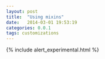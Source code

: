 ```yaml
---
layout: post
title:  "Using mixins"
date:   2014-03-01 19:53:19
categories: 0.0.1
tags: customizations
---
```


{% include alert_experimental.html %}